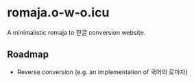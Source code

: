 # romaja.o-w-o.icu

A minimalistic romaja to 한글 conversion website.

## Roadmap

- Reverse conversion (e.g. an implementation of 국어의 로마자)
